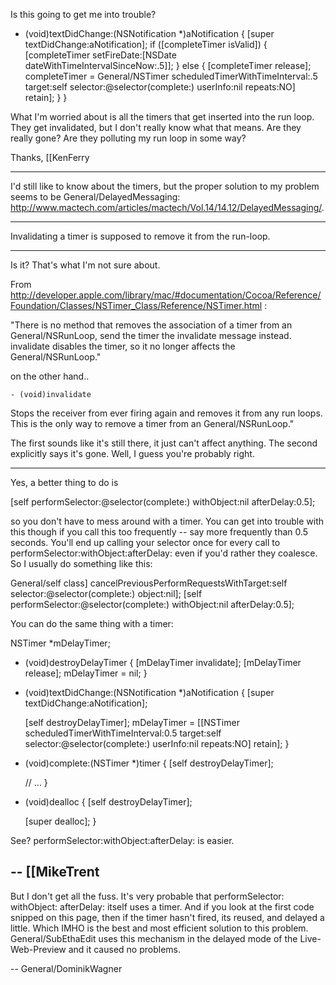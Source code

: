 Is this going to get me into trouble?

    
 - (void)textDidChange:(NSNotification *)aNotification
 {
   [super textDidChange:aNotification];
   if ([completeTimer isValid])
   {
     [completeTimer setFireDate:[NSDate dateWithTimeIntervalSinceNow:.5]];
   }
   else
   {
     [completeTimer release];
     completeTimer = General/NSTimer scheduledTimerWithTimeInterval:.5
                                                       target:self
                                                     selector:@selector(complete:)
                                                     userInfo:nil
                                                      repeats:NO] retain];
   }
 }


What I'm worried about is all the timers that get inserted into the run loop.  They get invalidated, but I don't really know what that means.  Are they really gone?  Are they polluting my run loop in some way?

Thanks,
[[KenFerry

----

I'd still like to know about the timers, but the proper solution to my problem seems to be General/DelayedMessaging: http://www.mactech.com/articles/mactech/Vol.14/14.12/DelayedMessaging/.

----

Invalidating a timer is supposed to remove it from the run-loop.

----

Is it? That's what I'm not sure about.

From http://developer.apple.com/library/mac/#documentation/Cocoa/Reference/Foundation/Classes/NSTimer_Class/Reference/NSTimer.html :

"There is no method that removes the association of a timer from an General/NSRunLoop, send the timer the invalidate message instead. invalidate disables the timer, so it no longer affects the General/NSRunLoop."

on the other hand..

    - (void)invalidate
 
Stops the receiver from ever firing again and removes it from any run loops. This is the only way to remove a timer from an General/NSRunLoop."

The first sounds like it's still there, it just can't affect anything.  The second explicitly says it's gone.  Well, I guess you're probably right.

----

Yes, a better thing to do is

    
 [self performSelector:@selector(complete:) withObject:nil afterDelay:0.5];


so you don't have to mess around with a timer. You can get into trouble with this though if you call this too frequently -- say more frequently than 0.5 seconds. You'll end up calling your selector once for every call to performSelector:withObject:afterDelay: even if you'd rather they coalesce. So I usually do something like this:

    
 General/self class] cancelPreviousPerformRequestsWithTarget:self selector:@selector(complete:) object:nil];
 [self performSelector:@selector(complete:) withObject:nil afterDelay:0.5];


You can do the same thing with a timer:

    
 NSTimer *mDelayTimer;
 
 - (void)destroyDelayTimer
 {
   [mDelayTimer invalidate];
   [mDelayTimer release];
   mDelayTimer = nil;
 }
 
 - (void)textDidChange:(NSNotification *)aNotification
 {
   [super textDidChange:aNotification];
   
   [self destroyDelayTimer];
   mDelayTimer = [[NSTimer scheduledTimerWithTimeInterval:0.5
                                                   target:self
                                                 selector:@selector(complete:)
                                                 userInfo:nil
                                                  repeats:NO] retain];
 }
 
 - (void)complete:(NSTimer *)timer
 {
   [self destroyDelayTimer];
   
   // ...
 }
 
 - (void)dealloc
 {
   [self destroyDelayTimer];
   
   [super dealloc];
 }


See? performSelector:withObject:afterDelay: is easier.

-- [[MikeTrent
----

But I don't get all the fuss. It's very probable that performSelector: withObject: afterDelay: itself uses a timer. And if you look at the first code snipped on this page, then if the timer hasn't fired, its reused, and delayed a little. Which IMHO is the best and most efficient solution to this problem. General/SubEthaEdit uses this mechanism in the delayed mode of the Live-Web-Preview and it caused no problems.

-- General/DominikWagner